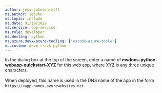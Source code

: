 ```yaml
---
author: jess-johnson-msft
ms.author: jejohn
ms.topic: include
ms.date: 01/19/2022
ms.service: app-service
ms.role: developer
ms.devlang: python
ms.azure.devx-azure-tooling: ['vscode-azure-tools']
ms.custom: devx-track-python
---
```


In the dialog box at the top of the screen, enter a name of **msdocs-python-webapp-quickstart-XYZ** for this web app, where XYZ is any three unique characters.<br>
<br>
When deployed, this name is used in the DNS name of the app in the form `https://<app-name>.azurewebsites.net`.